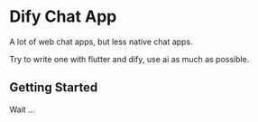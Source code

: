 # Dify Chat App

A lot of web chat apps, but less native chat apps.

Try to write one with flutter and dify, use ai as much as possible.

## Getting Started

Wait ...
